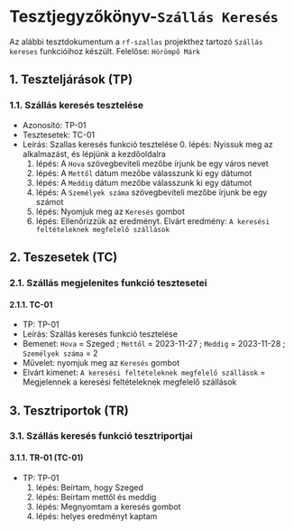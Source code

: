 # Tesztjegyzőkönyv-`Szállás Keresés`

Az alábbi tesztdokumentum a `rf-szallas` projekthez tartozó `Szállás kereses` funkcióihoz készült. Felelőse: `Hörömpő Márk`

## 1. Teszteljárások (TP)

### 1.1. Szállás keresés tesztelése
- Azonosító: TP-01
- Tesztesetek: TC-01
- Leírás: Szallas keresés funkció tesztelése
    0. lépés: Nyissuk meg az alkalmazást, és lépjünk a kezdőoldalra
    1. lépés: A `Hova` szövegbeviteli mezőbe írjunk be egy város nevet
    2. lépés: A `Mettől` dátum mezőbe válasszunk ki egy dátumot
    3. lépés: A `Meddig` dátum mezőbe válasszunk ki egy dátumot
    4. lépés: A `Személyek száma` szövegbeviteli mezőbe írjunk be egy számot
    5. lépés: Nyomjuk meg az `Keresés` gombot
    6. lépés: Ellenőrizzük az eredményt. Elvárt eredmény: `A keresési feltételeknek megfelelő szállások`
## 2. Teszesetek (TC)

### 2.1. Szállás megjelenites funkció tesztesetei

#### 2.1.1. TC-01
- TP: TP-01
- Leírás: Szállás keresés funkció tesztelése
- Bemenet: `Hova` = Szeged ; `Mettől` = 2023-11-27 ; `Meddig` = 2023-11-28 ; `Személyek száma` = 2
- Művelet: nyomjuk meg az `Keresés` gombot
- Elvárt kimenet: `A keresési feltételeknek megfelelő szállások` = Megjelennek a keresési feltételeknek megfelelő szállások

## 3. Tesztriportok (TR)

### 3.1. Szállás keresés funkció tesztriportjai

#### 3.1.1. TR-01 (TC-01)
- TP: TP-01
  1. lépés: Beírtam, hogy Szeged
  2. lépés: Beírtam mettől és meddig
  3. lépés: Megnyomtam a keresés gombot
  4. lépés: helyes eredményt kaptam